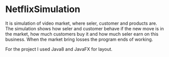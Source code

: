 # NetflixSimulation
It is simulation of video market, where seler, customer and products are. The simulation shows how seler and customer behave
if the new move is in the market, how much customers buy it and how much seler earn on this business. When the market bring losses
the program ends of working.

For the project I used Java8 and JavaFX for layout.
